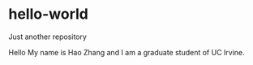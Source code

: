 # hello-world
Just another repository

Hello My name is Hao Zhang and I am a graduate student of UC Irvine.
